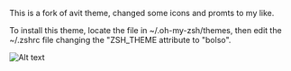 This is a fork of avit theme, changed some icons and promts to my like.

To install this theme, locate the file in ~/.oh-my-zsh/themes, then edit the ~/.zshrc file changing the "ZSH_THEME attribute to "bolso". 

![Alt text](screenshot.jpg "Screenshot")
